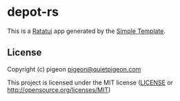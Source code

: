 # depot-rs

This is a [Ratatui] app generated by the [Simple Template].

[Ratatui]: https://ratatui.rs
[Simple Template]: https://github.com/ratatui/templates/tree/main/simple

## License

Copyright (c) pigeon <pigeon@quietpigeon.com>

This project is licensed under the MIT license ([LICENSE] or <http://opensource.org/licenses/MIT>)

[LICENSE]: ./LICENSE
